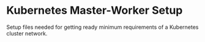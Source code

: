 # Kubernetes Master-Worker Setup
Setup files needed for getting ready minimum requirements of a Kubernetes cluster network.
